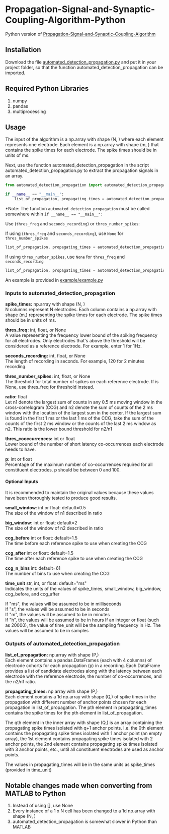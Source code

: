 # Propagation-Signal-and-Synaptic-Coupling-Algorithm-Python

Python version of [Propagation-Signal-and-Synaptic-Coupling-Algorithm](https://github.com/ZhuoweiCheng/Propagation-Signal-and-Synaptic-Coupling-Algorithm)

## Installation
Download the file [automated_detection_propagation.py](automated_detection_propagation.py) and put it in your project folder, so that the function automated_detection_propagation can be imported.

## Required Python Libraries
1. numpy
2. pandas
3. multiprocessing

## Usage
The input of the algorithm is a np.array with shape (N, ) where each element represents one electrode.
Each element is a np.array with shape (m, ) that contains the spike times for each electrode.
The spike times should be in units of ms. 

Next, use the function automated_detection_propagation in the script automated_detection_propagation.py to extract the propagation signals in an array.
```python
from automated_detection_propagation import automated_detection_propagation

if __name__ == "__main__":
    list_of_propagation, propagating_times = automated_detection_propagation(spike_times, thres_freq, seconds_recording, thres_number_spikes, ratio, thres_cooccurrences, p)`
```
*Note: The function `automated_detection_propagation` must be called somewhere within `if __name__ == "__main__":`

Use (`thres_freq` and `seconds_recording`) or `thres_number_spikes`:

If using (`thres_freq` and `seconds_recording`), use `None` for `thres_number_spikes`
```python
list_of_propagation, propagating_times = automated_detection_propagation(spike_times, thres_freq, seconds_recording, None, ratio, thres_cooccurrences, p)
```

If using `thres_number_spikes`, use `None` for `thres_freq` and `seconds_recording`
```python
list_of_propagation, propagating_times = automated_detection_propagation(spike_times, None, None, thres_number_spikes, ratio, thres_cooccurrences, p)
```

An example is provided in [example/example.py](example/example.py)

### Inputs to automated_detection_propagation
**spike_times:** np.array with shape (N, )
<br>
N columns represent N electrodes.
Each column contains a np.array with shape (m,) representing
the spike times for each electrode. The spike times should be
in units of ms. 

**thres_freq:** int, float, or None
<br>
A value representing the frequency lower bound of the spiking
frequency for all electrodes. Only electrodes that's above the
threshold will be considered as a reference electrode. For
example, enter 1 for 1Hz.

**seconds_recording:** int, float, or None
<br>
The length of recording in seconds. For example, 120 for
2 minutes recording.

**thres_number_spikes:** int, float, or None <br>
The threshold for total number of spikes on each reference
electrode. If is None, use thres_freq for threshold instead.

**ratio:** float
<br>
    Let n1 denote the largest sum of counts in any 0.5 ms moving
    window in the cross-correlogram (CCG) and n2 denote the sum
    of counts of the 2 ms window with the location of the largest
    sum in the center. If the largest sum is found in the first
    1 ms or the last 1 ms of the CCG, take the sum of the counts
    of the first 2 ms window or the counts of the last 2 ms window
    as n2. This ratio is the lower bound threshold for n2/n1

**thres_cooccurrences:** int or float <br>
    Lower bound of the number of short latency co-occurrences each
    electrode needs to have.

**p:** int or float <br>
    Percentage of the maximum number of co-occurrences required for
    all constituent electrodes. p should be between 0 and 100.

#### Optional Inputs #### 
It is recommended to maintain the original values because these values
have been thoroughly tested to produce good results.

**small_window**: int or float: default=0.5 <br>
The size of the window of n1 described in ratio

**big_window**: int or float: default=2<br>
The size of the window of n2 described in ratio

**ccg_before** int or float: default=1.5<br>
The time before each reference spike to use when creating the CCG

**ccg_after** int or float: default=1.5<br>
The time after each reference spike to use when creating the CCG

**ccg_n_bins** int: default=61<br>
The number of bins to use when creating the CCG

**time_unit** str, int, or float: default="ms" <br>
Indicates the units of the values of spike_times, small_window, big_window,
ccg_before, and ccg_after

If "ms", the values will be assumed to be in milliseconds <br>
If "s", the values will be assumed to be in seconds <br>
If "m", the values will be assumed to be in minutes <br>
If "h", the values will be assumed to be in hours
If an integer or float (such as 20000), the value of time_unit
will be the sampling frequency in Hz. The values will be assumed to be in samples

### Outputs of automated_detection_propagation
**list_of_propagation:** np.array with shape (P,)<br>
    Each element contains a pandas.DataFrames (each with 4 columns) of electrode cohorts for
    each propagation (p) in a recording. Each DataFrame provides a list of candidate
    electrodes along with the latency between each electrode
    with the reference electrode, the number of co-occurrences,
    and the n2/n1 ratio.

**propagating_times:** np.array with shape (P,)<br>
Each element contains a 1d np.array with shape (Q,)
of spike times in the propagation with different number of anchor points chosen
for each propagation in list_of_propagation. The pth element in propagating_times
contains the spike times for the pth element in list_of_propagation.

The qth element in the inner array with shape (Q,) is an array containing the
propagating spike times isolated with q+1 anchor points. I.e. the 0th element
contains the propagating spike times isolated with 1 anchor point (an empty array),
the 1st element contains propagating spike times isolated with 2 anchor points,
the 2nd element contains propagating spike times isolated with 3 anchor points,
etc., until all constituent electrodes are used as anchor points.

The values in propagating_times will be in the same units as spike_times
(provided in time_unit)
## Notable changes made when converting from MATLAB to Python
1. Instead of using [], use None
2. Every instance of a 1 x N cell has been changed to a 1d np.array with shape (N, )
3. automated_detection_propagation is somewhat slower in Python than MATLAB
